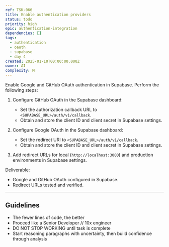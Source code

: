 ```yaml
---
ref: TSK-066
title: Enable authentication providers
status: todo
priority: high
epic: authentication-integration
dependencies: []
tags:
  - authentication
  - oauth
  - supabase
  - day 4
created: 2025-01-10T00:00:00.000Z
owner: AI
complexity: M
---
```


Enable Google and GitHub OAuth authentication in Supabase. Perform the following steps:

1. Configure GitHub OAuth in the Supabase dashboard:

   - Set the authorization callback URL to `<SUPABASE_URL>/auth/v1/callback`.
   - Obtain and store the client ID and client secret in Supabase settings.

2. Configure Google OAuth in the Supabase dashboard:

   - Set the redirect URI to `<SUPABASE_URL>/auth/v1/callback`.
   - Obtain and store the client ID and client secret in Supabase settings.

3. Add redirect URLs for local (`http://localhost:3000`) and production environments in Supabase settings.

Deliverable:

- Google and GitHub OAuth configured in Supabase.
- Redirect URLs tested and verified.

---

## Guidelines

- The fewer lines of code, the better
- Proceed like a Senior Developer // 10x engineer
- DO NOT STOP WORKING until task is complete
- Start reasoning paragraphs with uncertainty, then build confidence through analysis
